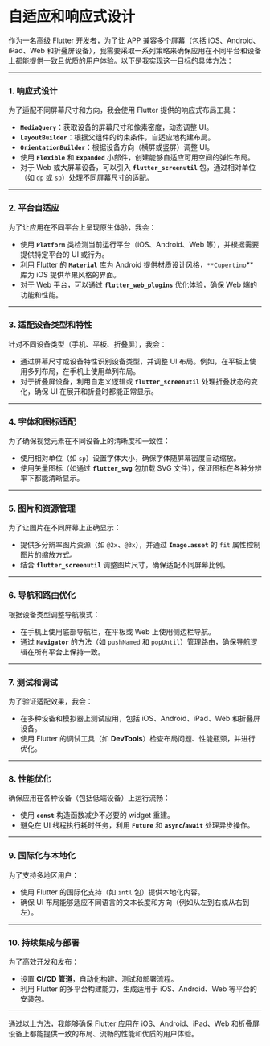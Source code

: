 # 自适应和响应式设计

作为一名高级 Flutter 开发者，为了让 APP 兼容多个屏幕（包括 iOS、Android、iPad、Web 和折叠屏设备），我需要采取一系列策略来确保应用在不同平台和设备上都能提供一致且优质的用户体验。以下是我实现这一目标的具体方法：

---

### 1. 响应式设计
为了适配不同屏幕尺寸和方向，我会使用 Flutter 提供的响应式布局工具：
- **`MediaQuery`**：获取设备的屏幕尺寸和像素密度，动态调整 UI。
- **`LayoutBuilder`**：根据父组件的约束条件，自适应地构建布局。
- **`OrientationBuilder`**：根据设备方向（横屏或竖屏）调整 UI。
- 使用 **`Flexible`** 和 **`Expanded`** 小部件，创建能够自适应可用空间的弹性布局。
- 对于 Web 或大屏幕设备，可以引入 **`flutter_screenutil`** 包，通过相对单位（如 `dp` 或 `sp`）处理不同屏幕尺寸的适配。

---

### 2. 平台自适应
为了让应用在不同平台上呈现原生体验，我会：
- 使用 **`Platform`** 类检测当前运行平台（iOS、Android、Web 等），并根据需要提供特定平台的 UI 或行为。
- 利用 Flutter 的 **`Material`** 库为 Android 提供材质设计风格，`**Cupertino`** 库为 iOS 提供苹果风格的界面。
- 对于 Web 平台，可以通过 **`flutter_web_plugins`** 优化体验，确保 Web 端的功能和性能。

---

### 3. 适配设备类型和特性
针对不同设备类型（手机、平板、折叠屏），我会：
- 通过屏幕尺寸或设备特性识别设备类型，并调整 UI 布局。例如，在平板上使用多列布局，在手机上使用单列布局。
- 对于折叠屏设备，利用自定义逻辑或 **`flutter_screenutil`** 处理折叠状态的变化，确保 UI 在展开和折叠时都能正常显示。

---

### 4. 字体和图标适配
为了确保视觉元素在不同设备上的清晰度和一致性：
- 使用相对单位（如 `sp`）设置字体大小，确保字体随屏幕密度自动缩放。
- 使用矢量图标（如通过 **`flutter_svg`** 包加载 SVG 文件），保证图标在各种分辨率下都能清晰显示。

---

### 5. 图片和资源管理
为了让图片在不同屏幕上正确显示：
- 提供多分辨率图片资源（如 `@2x`、`@3x`），并通过 **`Image.asset`** 的 `fit` 属性控制图片的缩放方式。
- 结合 **`flutter_screenutil`** 调整图片尺寸，确保适配不同屏幕比例。

---

### 6. 导航和路由优化
根据设备类型调整导航模式：
- 在手机上使用底部导航栏，在平板或 Web 上使用侧边栏导航。
- 通过 **`Navigator`** 的方法（如 `pushNamed` 和 `popUntil`）管理路由，确保导航逻辑在所有平台上保持一致。

---

### 7. 测试和调试
为了验证适配效果，我会：
- 在多种设备和模拟器上测试应用，包括 iOS、Android、iPad、Web 和折叠屏设备。
- 使用 Flutter 的调试工具（如 **DevTools**）检查布局问题、性能瓶颈，并进行优化。

---

### 8. 性能优化
确保应用在各种设备（包括低端设备）上运行流畅：
- 使用 **`const`** 构造函数减少不必要的 widget 重建。
- 避免在 UI 线程执行耗时任务，利用 **`Future`** 和 **`async`/`await`** 处理异步操作。

---

### 9. 国际化与本地化
为了支持多地区用户：
- 使用 Flutter 的国际化支持（如 `intl` 包）提供本地化内容。
- 确保 UI 布局能够适应不同语言的文本长度和方向（例如从左到右或从右到左）。

---

### 10. 持续集成与部署
为了高效开发和发布：
- 设置 **CI/CD 管道**，自动化构建、测试和部署流程。
- 利用 Flutter 的多平台构建能力，生成适用于 iOS、Android、Web 等平台的安装包。

---

通过以上方法，我能够确保 Flutter 应用在 iOS、Android、iPad、Web 和折叠屏设备上都能提供一致的布局、流畅的性能和优质的用户体验。